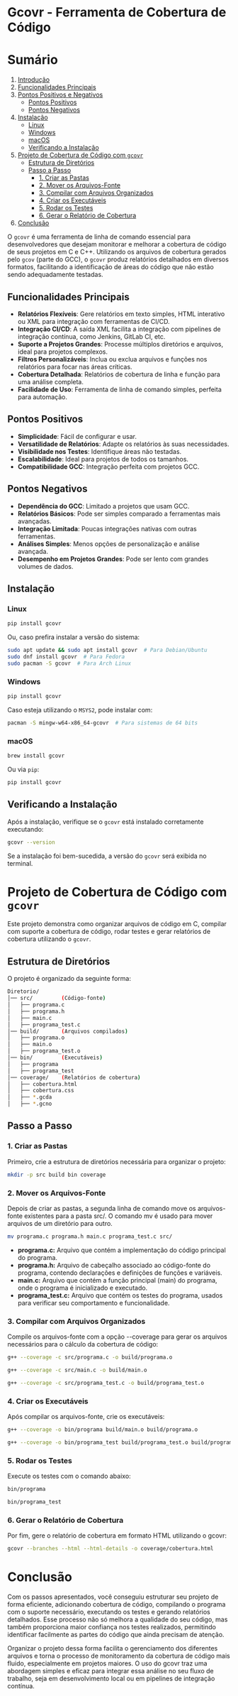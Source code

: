 # Gcovr - Ferramenta de Cobertura de Código

# Sumário

1. [Introdução](#introdução)
2. [Funcionalidades Principais](#funcionalidades-principais)
3. [Pontos Positivos e Negativos](#pontos-positivos-e-negativos)
   - [Pontos Positivos](#pontos-positivos)
   - [Pontos Negativos](#pontos-negativos)
4. [Instalação](#instalação)
   - [Linux](#linux)
   - [Windows](#windows)
   - [macOS](#macos)
   - [Verificando a Instalação](#verificando-a-instalação)
5. [Projeto de Cobertura de Código com `gcovr`](#projeto-de-cobertura-de-código-com-gcovr)
   - [Estrutura de Diretórios](#estrutura-de-diretórios)
   - [Passo a Passo](#passo-a-passo)
     - [1. Criar as Pastas](#1-criar-as-pastas)
     - [2. Mover os Arquivos-Fonte](#2-mover-os-arquivos-fonte)
     - [3. Compilar com Arquivos Organizados](#3-compilar-com-arquivos-organizados)
     - [4. Criar os Executáveis](#4-criar-os-executáveis)
     - [5. Rodar os Testes](#5-rodar-os-testes)
     - [6. Gerar o Relatório de Cobertura](#6-gerar-o-relatório-de-cobertura)
6. [Conclusão](#conclusão)


O `gcovr` é uma ferramenta de linha de comando essencial para desenvolvedores que desejam monitorar e melhorar a cobertura de código de seus projetos em C e C++. Utilizando os arquivos de cobertura gerados pelo `gcov` (parte do GCC), o `gcovr` produz relatórios detalhados em diversos formatos, facilitando a identificação de áreas do código que não estão sendo adequadamente testadas.

## Funcionalidades Principais

-   **Relatórios Flexíveis**: Gere relatórios em texto simples, HTML interativo ou XML para integração com ferramentas de CI/CD.
-   **Integração CI/CD**: A saída XML facilita a integração com pipelines de integração contínua, como Jenkins, GitLab CI, etc.
-   **Suporte a Projetos Grandes**: Processe múltiplos diretórios e arquivos, ideal para projetos complexos.
-   **Filtros Personalizáveis**: Inclua ou exclua arquivos e funções nos relatórios para focar nas áreas críticas.
-   **Cobertura Detalhada**: Relatórios de cobertura de linha e função para uma análise completa.
-   **Facilidade de Uso**: Ferramenta de linha de comando simples, perfeita para automação.

## Pontos Positivos

-   **Simplicidade**: Fácil de configurar e usar.
-   **Versatilidade de Relatórios**: Adapte os relatórios às suas necessidades.
-   **Visibilidade nos Testes**: Identifique áreas não testadas.
-   **Escalabilidade**: Ideal para projetos de todos os tamanhos.
-   **Compatibilidade GCC**: Integração perfeita com projetos GCC.

## Pontos Negativos

-   **Dependência do GCC**: Limitado a projetos que usam GCC.
-   **Relatórios Básicos**: Pode ser simples comparado a ferramentas mais avançadas.
-   **Integração Limitada**: Poucas integrações nativas com outras ferramentas.
-   **Análises Simples**: Menos opções de personalização e análise avançada.
-   **Desempenho em Projetos Grandes**: Pode ser lento com grandes volumes de dados.

## Instalação

### Linux

```bash
pip install gcovr
```
Ou, caso prefira instalar a versão do sistema:
```bash
sudo apt update && sudo apt install gcovr  # Para Debian/Ubuntu
sudo dnf install gcovr  # Para Fedora
sudo pacman -S gcovr  # Para Arch Linux
```

### Windows
```bash
pip install gcovr
```
Caso esteja utilizando o `MSYS2`, pode instalar com:
```bash
pacman -S mingw-w64-x86_64-gcovr  # Para sistemas de 64 bits
```

### macOS
```bash
brew install gcovr
```
Ou via `pip`:
```bash
pip install gcovr
```

## Verificando a Instalação
Após a instalação, verifique se o `gcovr` está instalado corretamente executando:
```bash
gcovr --version
```

Se a instalação foi bem-sucedida, a versão do `gcovr` será exibida no terminal.



# Projeto de Cobertura de Código com `gcovr`

Este projeto demonstra como organizar arquivos de código em C, compilar com suporte a cobertura de código, rodar testes e gerar relatórios de cobertura utilizando o `gcovr`.

## Estrutura de Diretórios

O projeto é organizado da seguinte forma:

```bash
Diretorio/
│── src/         (Código-fonte)
│   ├── programa.c
│   ├── programa.h
│   ├── main.c
│   ├── programa_test.c
│── build/       (Arquivos compilados)
│   ├── programa.o
│   ├── main.o
│   ├── programa_test.o
│── bin/         (Executáveis)
│   ├── programa
│   ├── programa_test
│── coverage/    (Relatórios de cobertura)
│   ├── cobertura.html
│   ├── cobertura.css
│   ├── *.gcda
│   ├── *.gcno
```

## Passo a Passo

### 1. Criar as Pastas

Primeiro, crie a estrutura de diretórios necessária para organizar o projeto:

```bash
mkdir -p src build bin coverage
```

### 2. Mover os Arquivos-Fonte

Depois de criar as pastas, a segunda linha de comando move os arquivos-fonte existentes para a pasta src/. O comando mv é usado para mover arquivos de um diretório para outro.

```bash
mv programa.c programa.h main.c programa_test.c src/
```

-   **programa.c:** Arquivo que contém a implementação do código principal do programa.
-   **programa.h:** Arquivo de cabeçalho associado ao código-fonte do programa, contendo declarações e definições de funções e variáveis.
-   **main.c:** Arquivo que contém a função principal (main) do programa, onde o programa é inicializado e executado.
-   **programa_test.c:** Arquivo que contém os testes do programa, usados para verificar seu comportamento e funcionalidade.

### 3. Compilar com Arquivos Organizados

Compile os arquivos-fonte com a opção --coverage para gerar os arquivos necessários para o cálculo da cobertura de código:

```bash
g++ --coverage -c src/programa.c -o build/programa.o
```
```bash
g++ --coverage -c src/main.c -o build/main.o
```
```bash
g++ --coverage -c src/programa_test.c -o build/programa_test.o
```

### 4. Criar os Executáveis

Após compilar os arquivos-fonte, crie os executáveis:

```bash
g++ --coverage -o bin/programa build/main.o build/programa.o
```
```bash
g++ --coverage -o bin/programa_test build/programa_test.o build/programa.o
```

### 5. Rodar os Testes

Execute os testes com o comando abaixo:

```bash
bin/programa
```
```bash
bin/programa_test
```

### 6. Gerar o Relatório de Cobertura

Por fim, gere o relatório de cobertura em formato HTML utilizando o gcovr:

```bash
gcovr --branches --html --html-details -o coverage/cobertura.html
```

# Conclusão
Com os passos apresentados, você conseguiu estruturar seu projeto de forma eficiente, adicionando cobertura de código, compilando o programa com o suporte necessário, executando os testes e gerando relatórios detalhados. Esse processo não só melhora a qualidade do seu código, mas também proporciona maior confiança nos testes realizados, permitindo identificar facilmente as partes do código que ainda precisam de atenção.

Organizar o projeto dessa forma facilita o gerenciamento dos diferentes arquivos e torna o processo de monitoramento da cobertura de código mais fluido, especialmente em projetos maiores. O uso do gcovr traz uma abordagem simples e eficaz para integrar essa análise no seu fluxo de trabalho, seja em desenvolvimento local ou em pipelines de integração contínua.
